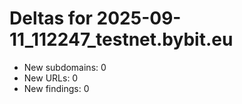 # Deltas for 2025-09-11_112247_testnet.bybit.eu
- New subdomains: 0
- New URLs: 0
- New findings: 0
